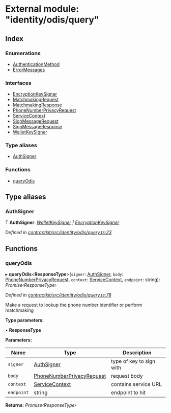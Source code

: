 # External module: "identity/odis/query"

## Index

### Enumerations

* [AuthenticationMethod](../enums/_identity_odis_query_.authenticationmethod.md)
* [ErrorMessages](../enums/_identity_odis_query_.errormessages.md)

### Interfaces

* [EncryptionKeySigner](../interfaces/_identity_odis_query_.encryptionkeysigner.md)
* [MatchmakingRequest](../interfaces/_identity_odis_query_.matchmakingrequest.md)
* [MatchmakingResponse](../interfaces/_identity_odis_query_.matchmakingresponse.md)
* [PhoneNumberPrivacyRequest](../interfaces/_identity_odis_query_.phonenumberprivacyrequest.md)
* [ServiceContext](../interfaces/_identity_odis_query_.servicecontext.md)
* [SignMessageRequest](../interfaces/_identity_odis_query_.signmessagerequest.md)
* [SignMessageResponse](../interfaces/_identity_odis_query_.signmessageresponse.md)
* [WalletKeySigner](../interfaces/_identity_odis_query_.walletkeysigner.md)

### Type aliases

* [AuthSigner](_identity_odis_query_.md#authsigner)

### Functions

* [queryOdis](_identity_odis_query_.md#queryodis)

## Type aliases

###  AuthSigner

Ƭ **AuthSigner**: *[WalletKeySigner](../interfaces/_identity_odis_query_.walletkeysigner.md) | [EncryptionKeySigner](../interfaces/_identity_odis_query_.encryptionkeysigner.md)*

*Defined in [contractkit/src/identity/odis/query.ts:23](https://github.com/celo-org/celo-monorepo/blob/master/packages/contractkit/src/identity/odis/query.ts#L23)*

## Functions

###  queryOdis

▸ **queryOdis**<**ResponseType**>(`signer`: [AuthSigner](_identity_odis_query_.md#authsigner), `body`: [PhoneNumberPrivacyRequest](../interfaces/_identity_odis_query_.phonenumberprivacyrequest.md), `context`: [ServiceContext](../interfaces/_identity_odis_query_.servicecontext.md), `endpoint`: string): *Promise‹ResponseType›*

*Defined in [contractkit/src/identity/odis/query.ts:78](https://github.com/celo-org/celo-monorepo/blob/master/packages/contractkit/src/identity/odis/query.ts#L78)*

Make a request to lookup the phone number identifier or perform matchmaking

**Type parameters:**

▪ **ResponseType**

**Parameters:**

Name | Type | Description |
------ | ------ | ------ |
`signer` | [AuthSigner](_identity_odis_query_.md#authsigner) | type of key to sign with |
`body` | [PhoneNumberPrivacyRequest](../interfaces/_identity_odis_query_.phonenumberprivacyrequest.md) | request body |
`context` | [ServiceContext](../interfaces/_identity_odis_query_.servicecontext.md) | contains service URL |
`endpoint` | string | endpoint to hit  |

**Returns:** *Promise‹ResponseType›*
